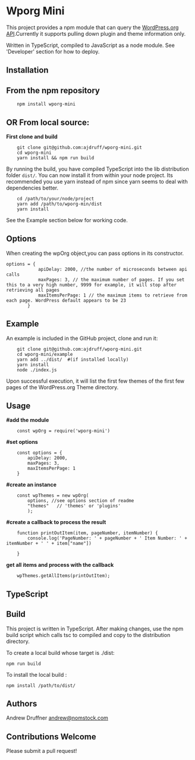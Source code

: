 # Wporg Mini

This project provides a npm module that can query the [WordPress.org API](https://codex.wordpress.org/WordPress.org_API).Currently it supports pulling down plugin and theme information only.

Written in TypeScript, compiled to JavaScript as a node module. See 'Developer' section for how to deploy.

## Installation

## From the npm repository

        npm install wporg-mini


## OR From local source:

**First clone and build**

        git clone git@github.com:ajdruff/wporg-mini.git
        cd wporg-mini
        yarn install && npm run build

By running the build, you have compiled TypeScript into the lib distribution folder `dist/`. You can now install it from within your node project. Its recommended you use yarn instead of npm since yarn seems to deal with dependencies better.

        cd /path/to/your/node/project
        yarn add /path/to/wporg-min/dist
        yarn install

See the Example section below for working code.

## Options

When creating the wpOrg object,you can pass options in its constructor.

    options = {
                apiDelay: 2000, //the number of microseconds between api calls
                maxPages: 3, // the maximum number of pages. If you set this to a very high number, 9999 for example, it will stop after retrieving all pages
                maxItemsPerPage: 1 // the maximum items to retrieve from each page. WordPress default appears to be 23
            }

## Example 

An example is included in the GitHub project, clone and run it:

        git clone git@github.com:ajdruff/wporg-mini.git
        cd wporg-mini/example
        yarn add ../dist/  #(if installed locally)
        yarn install
        node ./index.js

Upon successful execution, it will list the first few themes of the first few pages of the WordPress.org Theme directory.

## Usage

**#add the module**

        const wpOrg = require('wporg-mini')

**#set options**

        const options = {
            apiDelay: 2000,
            maxPages: 3,
            maxItemsPerPage: 1
        }

**#create an instance**


        const wpThemes = new wpOrg(
            options, //see options section of readme
            "themes"   // 'themes' or 'plugins'
            );


**#create a callback to process the result**

        function printOutItem(item, pageNumber, itemNumber) {
            console.log('PageNumber: ' + pageNumber + ' Item Number: ' + itemNumber + ' ' + item["name"])
     
        }

**get all items and process with the callback**

        wpThemes.getAllItems(printOutItem);

## TypeScript


## Build

This project is written in TypeScript. After making changes, use the npm build script which calls tsc to compiled and copy to the distribution directory.

To create a local build whose target is ./dist: 

    npm run build

To install the local build :

    npm install /path/to/dist/


## Authors

Andrew Druffner <andrew@nomstock.com>

## Contributions Welcome

Please submit a pull request! 
